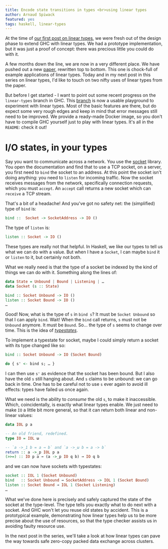 ```yaml
---
title: Encode state transitions in types <br>using linear types
author: Arnaud Spiwack
featured: yes
tags: haskell, linear-types
---
```


At the time of [our first post on linear types][blog-post-one], we
were fresh out of the design phase to extend GHC with linear types. We
had a prototype implementation, but it was just a proof of concept:
there was precious little you could do with it.

A few months down the line, we are now in a very different place. We
have pushed out a new [paper][paper], rewritten top to bottom. This
one is chock-full of example applications of linear types. Today and
in my next post in this series on linear types, I'd like to touch on
two nifty uses of linear types from the paper.

But before I get started - I want to point out some recent progress on
the `linear-types` branch in GHC. This [branch][prototype] is now
a usable playground to experiment with linear types. Most of the basic
features are there, but do expect some very rough edges and keep in
mind that error messages still need to be improved. We provide
a ready-made Docker image, so you don't have to compile GHC yourself
just to play with linear types. It's all in the `README`: check it
out!

# I/O states, in your types

Say you want to communicate across a network. You use
the [socket][socket-library] library. You open the documentation and find that to
use a TCP socket, on a server, you first need to `bind` the socket to an
address. At this point the socket isn't doing anything: you need to
`listen` for incoming traffic. Now the socket receives messages from
the network, specifically connection requests, which you must
`accept`. An `accept` call returns a new socket which can `receive` a
TCP stream.

That's a bit of a headache! And you've got no safety net: the
(simplified) type of `bind` is:

```haskell
bind ::  Socket -> SocketAddress -> IO ()
```

The type of `listen` is:

```haskell
listen :: Socket -> IO ()
```

These types are really not that helpful. In Haskell, we like our types to
tell us what we can do with a value. But when I have a `Socket`, I can
maybe `bind` it or `listen` to it, but certainly not both.

What we really need is that the type of a socket be indexed by the
kind of things we can do with it. Something along the lines of:

```haskell
data State = Unbound | Bound | Listening | …
data Socket (s :: State)

bind :: Socket Unbound -> IO ()
listen :: Socket Bound -> IO ()
…
```

Good! Now, what is the type of `s` in `bind s`? It must be `Socket
Unbound` so that I can apply `bind`. Wait! When the `bind` call
returns, `s` must not be `Unbound` anymore. It must be `Bound`. So…
the type of `s` seems to change over time. This is the idea
of [_typestates_][typestate-wikipedia].

To implement a typestate for socket, maybe I could simply return a
socket with its type changed like so:

```haskell
bind :: Socket Unbound -> IO (Socket Bound)

do { s' <- bind s; … }
```

I can then use `s'` as evidence that the socket has been
bound. But I also have the old `s` still hanging about. And `s` claims to
be unbound: we can go back in time. One has to be careful not to use
`s` ever again to avoid ill effects: types have failed us once again.

What we need is the ability to _consume_ the old `s`, to make it
inaccessible. Which, coincidentally, is exactly what linear types
enable. We just need to make `IO` a little bit more general, so that
it can return both linear and non-linear values:

```haskell
data IOL p a

-- An old friend, redefined.
type IO = IOL ω

-- `a ->_1 b = a ⊸ b` and `a ->_ω b = a -> b`
return :: a ->_p IOL p a
(>>=) :: IO p a ⊸ (a ->_p IO q b) ⊸ IO q b
```

and we can now have sockets with typestates:

```haskell
socket :: IOL 1 (Socket Unbound)
bind   :: Socket Unbound ⊸ SocketAddress -> IOL 1 (Socket Bound)
listen :: Socket Bound ⊸ IOL 1 (Socket Listening)
…
```

What we've done here is precisely and safely captured the state of the
socket at the type-level. The type tells you exactly what to do next
with a socket. And GHC won't let you reuse old states by accident.
This is a prototypical example, demonstrating how linear types help us
to be more precise about the use of resources, so that the type
checker assists us in avoiding faulty resource use.

In the next post in the series, we'll take a look at how linear types
can pave the way towards safe zero-copy packed data exchange across
clusters.

[paper]: https://github.com/tweag/linear-types/releases/download/v2.0/hlt.pdf
[prototype]: https://github.com/tweag/ghc/tree/linear-types
[blog-post-one]: http://www.tweag.io/posts/2017-03-13-linear-types.html
[socket-library]: https://www.stackage.org/package/socket
[typestate-wikipedia]: https://en.wikipedia.org/wiki/Typestate_analysis
[gibbon]: http://dx.doi.org/10.4230/LIPIcs.ECOOP.2017.26
[cnf]: https://doi.org/10.1145/2858949.2784735
